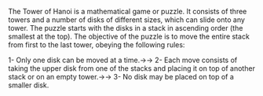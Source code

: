 The Tower of Hanoi is a mathematical game or puzzle. It consists of three towers and a number of disks of different sizes, which can slide onto any tower. The puzzle starts with the disks in a stack in ascending order (the smallest at the top). The objective of the puzzle is to move the entire stack from first to the last tower, obeying the following rules:

   1- Only one disk can be moved at a time.→→
   2- Each move consists of taking the upper disk from one of the stacks and placing it on top of another stack or on an empty tower.→→
   3- No disk may be placed on top of a smaller disk.
